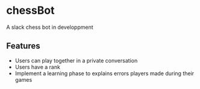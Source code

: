 # chessBot

A slack chess bot in developpment

Features
------------

- Users can play together in a private conversation
- Users have a rank
- Implement a learning phase to explains errors players made during their games
